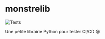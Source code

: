 # monstrelib

![Tests](https://github.com/Charifjaz/monstrelib/actions/workflows/tests.yml/badge.svg?branch=main)

Une petite librairie Python pour tester CI/CD 😎
